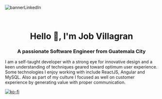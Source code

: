 ![bannerLinkedIn](https://github.com/user-attachments/assets/c0d45522-e706-491c-ac31-8b879f0c924a)

<br>
<h1 align="center">Hello 👋, I'm Job Villagran</h1>
<h3 align="center">A passionate Software Engineer from Guatemala City</h3>


I am a self-taught developer with a strong eye for innovative design and a keen understanding of techniques geared toward optimum user experience. Some technologies I enjoy working with include ReactJS, Angular and MySQL. Also as part of my culture I focused as well on customer experience by generating value with proper communication.


[![ko-fi](https://ko-fi.com/img/githubbutton_sm.svg)](https://ko-fi.com/Y8Y07YC7W)

</body>
